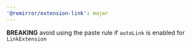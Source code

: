 ```yaml
---
'@remirror/extension-link': major
---
```


**BREAKING** avoid using the paste rule if `autoLink` is enabled for `LinkExtension`

